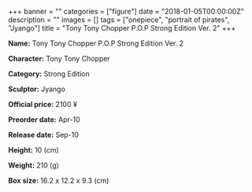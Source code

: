 +++
banner = ""
categories = ["figure"]
date = "2018-01-05T00:00:00Z"
description = ""
images = []
tags = ["onepiece", "portrait of pirates", "Jyango"]
title = "Tony Tony Chopper P.O.P Strong Edition Ver. 2"
+++

**Name:** Tony Tony Chopper P.O.P Strong Edition Ver. 2

**Character:** Tony Tony Chopper

**Category:** Strong Edition 

**Sculptor:** Jyango

**Official price:** 2100 ¥

**Preorder date:** Apr-10

**Release date:** Sep-10

**Height:** 10 (cm)

**Weight:** 210 (g)

**Box size:** 16.2 x 12.2 x 9.3 (cm)


